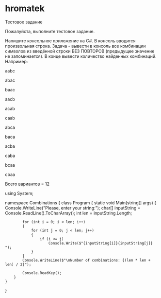 # hromatek
Тестовое задание

Пожалуйста, выполните тестовое задание.

Напишите консольное приложение на C#. В консоль вводится произвольная строка. Задача - вывести в консоль все комбинации символов из введённой строки БЕЗ ПОВТОРОВ (предыдущее значение не запоминается). В конце вывести количество найденных комбинаций.
Например:

aabc

abac

baac

aacb

acab

caab

abca

baca

acba

caba

bcaa

cbaa

Всего вариантов = 12


using System;

namespace Combinations
{
    class Program
    {
        static void Main(string[] args)
        {
            Console.WriteLine("Please, enter your string:");
            char[] inputString = Console.ReadLine().ToCharArray();
            int len = inputString.Length;

            for (int i = 0; i < len; i++)
            {
                for (int j = 0; j < len; j++)
                {
                    if (i <= j)
                        Console.Write($"{inputString[i]}{inputString[j]} ");
                }
            }
            Console.WriteLine($"\nNumber of combinations: {(len * len + len) / 2}");

            Console.ReadKey();
        }
    }
}
